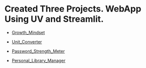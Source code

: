 # Created Three Projects. WebApp Using UV and Streamlit.

- [Growth_Mindset](./growth-mindset-challenge/src/growth_mindset_challenge)

- [Unit_Converter](./project01-unit-converter)

- [Password_Strength_Meter](./project02_password_strength_meter)

- [Personal_Library_Manager](./project03_personal_library_manager)
